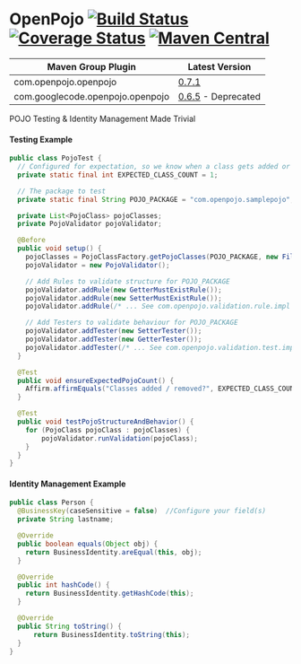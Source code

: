 # OpenPojo [![Build Status](https://travis-ci.org/oshoukry/openpojo.svg?branch=master)](https://travis-ci.org/oshoukry/openpojo) [![Coverage Status](https://coveralls.io/repos/oshoukry/openpojo/badge.svg?branch=master)](https://coveralls.io/r/oshoukry/openpojo?branch=master) [![Maven Central](https://maven-badges.herokuapp.com/maven-central/com.openpojo/openpojo/badge.svg?style=flat)](http://search.maven.org/#search|ga|1|g%3Acom.openpojo)
Maven Group Plugin | Latest Version
------------------ | ---------------
com.openpojo.openpojo | [0.7.1](https://github.com/oshoukry/openpojo/releases/tag/openpojo-0.7.1)
com.googlecode.openpojo.openpojo | [0.6.5](https://code.google.com/p/openpojo/wiki/Old) - Deprecated

POJO Testing &amp; Identity Management Made Trivial 

#### Testing Example
```java
public class PojoTest {
  // Configured for expectation, so we know when a class gets added or removed.
  private static final int EXPECTED_CLASS_COUNT = 1;

  // The package to test
  private static final String POJO_PACKAGE = "com.openpojo.samplepojo";

  private List<PojoClass> pojoClasses;
  private PojoValidator pojoValidator;

  @Before
  public void setup() {
    pojoClasses = PojoClassFactory.getPojoClasses(POJO_PACKAGE, new FilterPackageInfo());
    pojoValidator = new PojoValidator();

    // Add Rules to validate structure for POJO_PACKAGE
    pojoValidator.addRule(new GetterMustExistRule());
    pojoValidator.addRule(new SetterMustExistRule());
    pojoValidator.addRule(/* ... See com.openpojo.validation.rule.impl for more ...*/);

    // Add Testers to validate behaviour for POJO_PACKAGE
    pojoValidator.addTester(new SetterTester());
    pojoValidator.addTester(new GetterTester());
    pojoValidator.addTester(/* ... See com.openpojo.validation.test.impl for more ...*/);
  }

  @Test
  public void ensureExpectedPojoCount() {
    Affirm.affirmEquals("Classes added / removed?", EXPECTED_CLASS_COUNT, pojoClasses.size());
  }

  @Test
  public void testPojoStructureAndBehavior() {
    for (PojoClass pojoClass : pojoClasses) {
        pojoValidator.runValidation(pojoClass);
    }
  }
}
```

#### Identity Management Example
```java
public class Person {
  @BusinessKey(caseSensitive = false)  //Configure your field(s)
  private String lastname;

  @Override
  public boolean equals(Object obj) {
    return BusinessIdentity.areEqual(this, obj);
  }

  @Override
  public int hashCode() {
    return BusinessIdentity.getHashCode(this);
  }

  @Override
  public String toString() {
      return BusinessIdentity.toString(this);
  }
}
```
